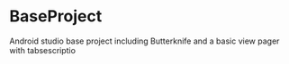 # BaseProject

Android studio base project including Butterknife and a basic view pager with tabsescriptio